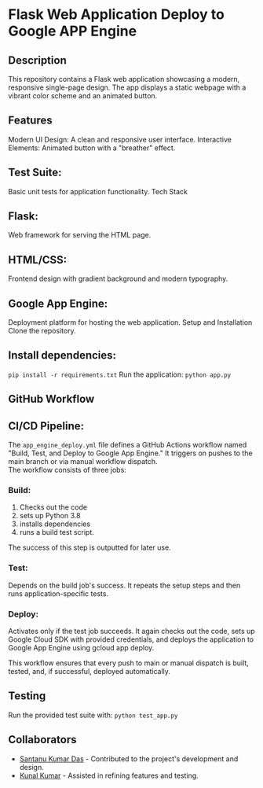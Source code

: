 # Flask Web Application Deploy to Google APP Engine

## Description
This repository contains a Flask web application showcasing a modern, responsive single-page design. The app displays a static webpage with a vibrant color scheme and an animated button.

## Features
Modern UI Design: A clean and responsive user interface.
Interactive Elements: Animated button with a "breather" effect.
## Test Suite: 
Basic unit tests for application functionality.
Tech Stack
## Flask: 
Web framework for serving the HTML page.
## HTML/CSS: 
Frontend design with gradient background and modern typography.
## Google App Engine:
 Deployment platform for hosting the web application.
Setup and Installation
Clone the repository.
## Install dependencies: 
`pip install -r requirements.txt`
Run the application: `python app.py`
## GitHub Workflow
## CI/CD Pipeline: 
The `app_engine_deploy.yml` file defines a GitHub Actions workflow named "Build, Test, and Deploy to Google App Engine." It triggers on pushes to the main branch or via manual workflow dispatch.<br> 
The workflow consists of three jobs:

### Build: 
1. Checks out the code
2. sets up Python 3.8
3. installs dependencies
4. runs a build test script. 
   
The success of this step is outputted for later use.

### Test: 
Depends on the build job's success. It repeats the setup steps and then runs application-specific tests.

### Deploy: 
Activates only if the test job succeeds. It again checks out the code, sets up Google Cloud SDK with provided credentials, and deploys the application to Google App Engine using gcloud app deploy.

This workflow ensures that every push to main or manual dispatch is built, tested, and, if successful, deployed automatically.

## Testing
Run the provided test suite with: `python test_app.py`

## Collaborators
- [Santanu Kumar Das](https://github.com/santanukumardas) - Contributed to the project's development and design.
- [Kunal Kumar](https://github.com/kunalworldwide) - Assisted in refining features and testing.